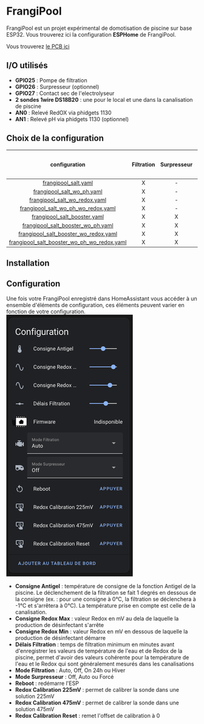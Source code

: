 # FrangiPool

FrangiPool est un projet expérimental de domotisation de piscine sur base ESP32.
Vous trouverez ici la configuration **ESPHome** de FrangiPool.

Vous trouverez [le PCB ici](https://github.com/frangipool/pcb)

## I/O utilisés

* **GPIO25** : Pompe de filtration
* **GPIO26** : Surpresseur (optionnel)
* **GPIO27** : Contact sec de l'electrolyseur
* **2 sondes 1wire DS18B20** : une pour le local et une dans la canalisation de piscine
* **AN0** : Relevé RedOX via phidgets 1130
* **AN1** : Relevé pH via phidgets 1130 (optionnel)

## Choix de la configuration

| configuration | Filtration | Surpresseur | Electrolyseur | Température Local | Température Eau (avec fonction antigel) | Redox | pH |
|:-:|:-:|:-:|:-:|:-:|:-:|:-:|:-:|
| [frangipool_salt.yaml](frangipool_salt.yaml) | X |  -  |  X  | X | X |  X  |  X  |
| [frangipool_salt_wo_ph.yaml](frangipool_salt_wo_ph.yaml) | X |  -  |  X  | X | X |  X  |  -  |
| [frangipool_salt_wo_redox.yaml](frangipool_salt_wo_redox.yaml) | X |  -  |  X  | X | X |  -  |  X  |
| [frangipool_salt_wo_ph_wo_redox.yaml](frangipool_salt_wo_ph_wo_redox.yaml) | X |  -  |  X  | X | X |  -  |  -  |
| [frangipool_salt_booster.yaml](frangipool_salt_booster.yaml) | X |  X  |  X  | X | X |  X  |  X  |
| [frangipool_salt_booster_wo_ph.yaml](frangipool_salt_booster_wo_ph.yaml) | X |  X  |  X  | X | X |  X  |  -  |
| [frangipool_salt_booster_wo_redox.yaml](frangipool_salt_booster_wo_redox.yaml) | X |  X  |  X  | X | X |  -  |  X  |
| [frangipool_salt_booster_wo_ph_wo_redox.yaml](frangipool_salt_booster_wo_ph_wo_redox.yaml) | X |  X  |  X  | X | X |  -  |  -  |

## Installation

## Configuration

Une fois votre FrangiPool enregistré dans HomeAssistant vous accéder à un ensemble d'éléments de configuration, ces éléments peuvent varier en fonction de votre configuration.
![config](img/config.png)

* **Consigne Antigel** : température de consigne de la fonction Antigel de la piscine. Le déclenchement de la filtration se fait 1 degrés en dessous de la consigne (ex. : pour une consigne à 0°C, la filtration se déclenchera à -1°C et s'arrêtera à 0°C). La température prise en compte est celle de la canalisation.
* **Consigne Redox Max** : valeur Redox en mV au dela de laquelle la production de désinfectant s'arrête
* **Consigne Redox Min** : valeur Redox en mV en dessous de laquelle la production de désinfectant démarre
* **Délais Filtration** : temps de filtration minimum en minutes avant d'enregistrer les valeurs de température de l'eau et de Redox de la piscine, permet d'avoir des valeurs cohérente pour la température de l'eau et le Redox qui sont généralement mesurés dans les canalisations
* **Mode Filtration** : Auto, Off, On 24h ou Hiver
* **Mode Surpresseur** : Off, Auto ou Forcé
* **Reboot** : redémarre l'ESP
* **Redox Calibration 225mV** : permet de calibrer la sonde dans une solution 225mV
* **Redox Calibration 475mV** : permet de calibrer la sonde dans une solution 475mV
* **Redox Calibration Reset** : remet l'offset de calibration à 0
